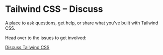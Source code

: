 # Tailwind CSS – Discuss

A place to ask questions, get help, or share what you've built with Tailwind CSS.

Head over to the issues to get involved:

[Discuss Tailwind CSS](https://github.com/tailwindcss/discuss/issues?q=is%3Aissue+sort%3Aupdated-desc)
